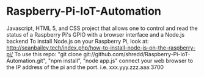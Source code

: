 # Raspberry-Pi-IoT-Automation
Javascript, HTML 5, and CSS project that allows one to control and read the status of a Raspberry Pi's GPIO with a browser interface and a Node.js backend
To install Node.js on your Raspberry Pi, look at: http://seanbailey.tech/index.php/how-to-install-node-js-on-the-raspberry-pi/
To use this repo: "git clone git://github.com/shredd/Raspberry-Pi-IoT-Automation.git", "npm install", "node app.js"
connect your web browser to the IP address of the pi and the port. i.e. xxx.yyy.zzz.aaa:3700
